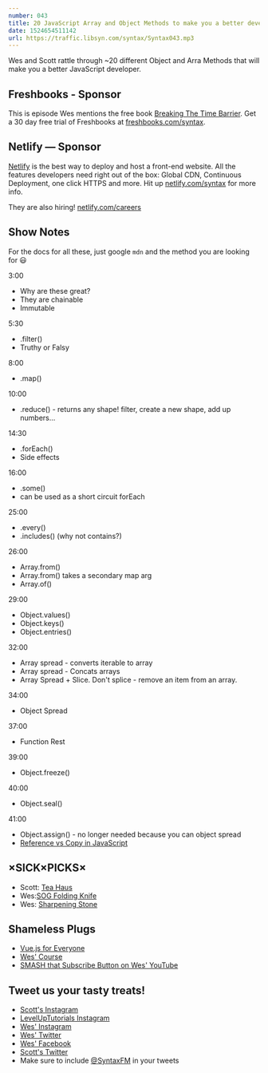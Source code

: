 ```yaml
---
number: 043
title: 20 JavaScript Array and Object Methods to make you a better developer
date: 1524654511142
url: https://traffic.libsyn.com/syntax/Syntax043.mp3
---
```


Wes and Scott rattle through ~20 different Object and Arra Methods that will make you a better JavaScript developer.

## Freshbooks - Sponsor

This is episode Wes mentions the free book [Breaking The Time Barrier](https://www.freshbooks.com/ebooks/breaking-the-time-barrier). Get a 30 day free trial of Freshbooks at [freshbooks.com/syntax](https://freshbooks.com/syntax).

## Netlify — Sponsor

[Netlify](https://netlify.com/syntax) is the best way to deploy and host a front-end website. All the features developers need right out of the box: Global CDN, Continuous Deployment, one click HTTPS and more. Hit up [netlify.com/syntax](https://netlify.com/syntax) for more info.

They are also hiring! [netlify.com/careers](https://netlify.com/careers)


## Show Notes

For the docs for all these, just google `mdn` and the method you are looking for 😃

3:00

* Why are these great?
* They are chainable
* Immutable

5:30

* .filter()
* Truthy or Falsy

8:00

* .map()

10:00

* .reduce() - returns any shape! filter, create a new shape, add up numbers...

14:30

* .forEach()
* Side effects

16:00

* .some()
* can be used as a short circuit forEach

25:00

* .every()
* .includes() (why not contains?)

26:00

* Array.from()
* Array.from() takes a secondary map arg
* Array.of()

29:00

* Object.values()
* Object.keys()
* Object.entries()

32:00

* Array spread - converts iterable to array
* Array spread - Concats arrays
* Array Spread + Slice. Don't splice - remove an item from an array.

34:00

* Object Spread

37:00

* Function Rest

39:00

* Object.freeze()

40:00

* Object.seal()

41:00

* Object.assign() - no longer needed because you can object spread
* [Reference vs Copy in JavaScript](https://www.youtube.com/watch?v=YnfwDQ5XYF4)
## ×SICK×PICKS×

* Scott: [Tea Haus](https://theteahaus.com/)
* Wes:[SOG Folding Knife](https://amzn.to/2qZHrzk)
* Wes: [Sharpening Stone](https://amzn.to/2HGNeob)

## Shameless Plugs

* [Vue.js for Everyone](https://LevelUpTutorials.com/store)
* [Wes' Course](https://wesbos.com/courses)
* [SMASH that Subscribe Button on Wes' YouTube](https://www.youtube.com/wesbos)

## Tweet us your tasty treats!

* [Scott's Instagram](https://www.instagram.com/stolinski/)
* [LevelUpTutorials Instagram](https://www.instagram.com/LevelUpTutorials/)
* [Wes' Instagram](https://www.instagram.com/wesbos/)
* [Wes' Twitter](https://twitter.com/wesbos)
* [Wes' Facebook](https://www.facebook.com/wesbos.developer)
* [Scott's Twitter](https://twitter.com/stolinski)
* Make sure to include [@SyntaxFM](https://twitter.com/SyntaxFM) in your tweets
